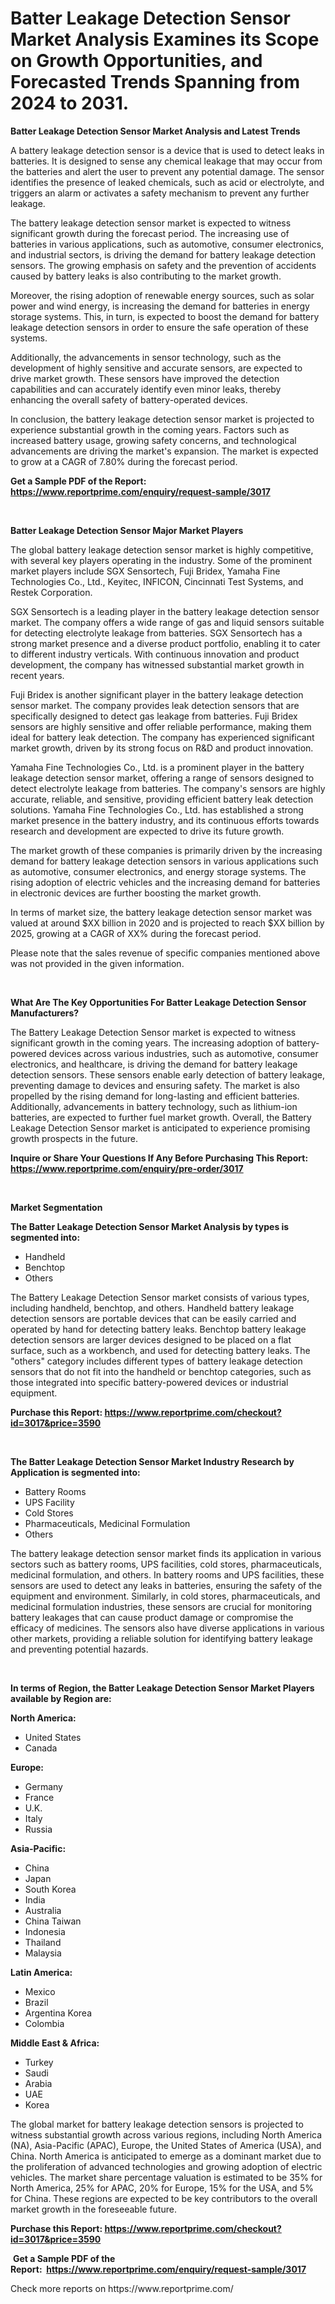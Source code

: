 <p><h1>Batter Leakage Detection Sensor Market Analysis Examines its Scope on Growth Opportunities, and Forecasted Trends Spanning from 2024 to 2031.</h1></p><p><strong>Batter Leakage Detection Sensor Market Analysis and Latest Trends</strong></p>
<p><p>A battery leakage detection sensor is a device that is used to detect leaks in batteries. It is designed to sense any chemical leakage that may occur from the batteries and alert the user to prevent any potential damage. The sensor identifies the presence of leaked chemicals, such as acid or electrolyte, and triggers an alarm or activates a safety mechanism to prevent any further leakage.</p><p>The battery leakage detection sensor market is expected to witness significant growth during the forecast period. The increasing use of batteries in various applications, such as automotive, consumer electronics, and industrial sectors, is driving the demand for battery leakage detection sensors. The growing emphasis on safety and the prevention of accidents caused by battery leaks is also contributing to the market growth.</p><p>Moreover, the rising adoption of renewable energy sources, such as solar power and wind energy, is increasing the demand for batteries in energy storage systems. This, in turn, is expected to boost the demand for battery leakage detection sensors in order to ensure the safe operation of these systems.</p><p>Additionally, the advancements in sensor technology, such as the development of highly sensitive and accurate sensors, are expected to drive market growth. These sensors have improved the detection capabilities and can accurately identify even minor leaks, thereby enhancing the overall safety of battery-operated devices.</p><p>In conclusion, the battery leakage detection sensor market is projected to experience substantial growth in the coming years. Factors such as increased battery usage, growing safety concerns, and technological advancements are driving the market's expansion. The market is expected to grow at a CAGR of 7.80% during the forecast period.</p></p>
<p><strong>Get a Sample PDF of the Report:&nbsp; <a href="https://www.reportprime.com/enquiry/request-sample/3017">https://www.reportprime.com/enquiry/request-sample/3017</a></strong></p>
<p>&nbsp;</p>
<p><strong>Batter Leakage Detection Sensor Major Market Players</strong></p>
<p><p>The global battery leakage detection sensor market is highly competitive, with several key players operating in the industry. Some of the prominent market players include SGX Sensortech, Fuji Bridex, Yamaha Fine Technologies Co., Ltd., Keyitec, INFICON, Cincinnati Test Systems, and Restek Corporation.</p><p>SGX Sensortech is a leading player in the battery leakage detection sensor market. The company offers a wide range of gas and liquid sensors suitable for detecting electrolyte leakage from batteries. SGX Sensortech has a strong market presence and a diverse product portfolio, enabling it to cater to different industry verticals. With continuous innovation and product development, the company has witnessed substantial market growth in recent years.</p><p>Fuji Bridex is another significant player in the battery leakage detection sensor market. The company provides leak detection sensors that are specifically designed to detect gas leakage from batteries. Fuji Bridex sensors are highly sensitive and offer reliable performance, making them ideal for battery leak detection. The company has experienced significant market growth, driven by its strong focus on R&D and product innovation.</p><p>Yamaha Fine Technologies Co., Ltd. is a prominent player in the battery leakage detection sensor market, offering a range of sensors designed to detect electrolyte leakage from batteries. The company's sensors are highly accurate, reliable, and sensitive, providing efficient battery leak detection solutions. Yamaha Fine Technologies Co., Ltd. has established a strong market presence in the battery industry, and its continuous efforts towards research and development are expected to drive its future growth.</p><p>The market growth of these companies is primarily driven by the increasing demand for battery leakage detection sensors in various applications such as automotive, consumer electronics, and energy storage systems. The rising adoption of electric vehicles and the increasing demand for batteries in electronic devices are further boosting the market growth.</p><p>In terms of market size, the battery leakage detection sensor market was valued at around $XX billion in 2020 and is projected to reach $XX billion by 2025, growing at a CAGR of XX% during the forecast period.</p><p>Please note that the sales revenue of specific companies mentioned above was not provided in the given information.</p></p>
<p>&nbsp;</p>
<p><strong>What Are The Key Opportunities For Batter Leakage Detection Sensor Manufacturers?</strong></p>
<p><p>The Battery Leakage Detection Sensor market is expected to witness significant growth in the coming years. The increasing adoption of battery-powered devices across various industries, such as automotive, consumer electronics, and healthcare, is driving the demand for battery leakage detection sensors. These sensors enable early detection of battery leakage, preventing damage to devices and ensuring safety. The market is also propelled by the rising demand for long-lasting and efficient batteries. Additionally, advancements in battery technology, such as lithium-ion batteries, are expected to further fuel market growth. Overall, the Battery Leakage Detection Sensor market is anticipated to experience promising growth prospects in the future.</p></p>
<p><strong>Inquire or Share Your Questions If Any Before Purchasing This Report: <a href="https://www.reportprime.com/enquiry/pre-order/3017">https://www.reportprime.com/enquiry/pre-order/3017</a></strong></p>
<p>&nbsp;</p>
<p><strong>Market Segmentation</strong></p>
<p><strong>The Batter Leakage Detection Sensor Market Analysis by types is segmented into:</strong></p>
<p><ul><li>Handheld</li><li>Benchtop</li><li>Others</li></ul></p>
<p><p>The Battery Leakage Detection Sensor market consists of various types, including handheld, benchtop, and others. Handheld battery leakage detection sensors are portable devices that can be easily carried and operated by hand for detecting battery leaks. Benchtop battery leakage detection sensors are larger devices designed to be placed on a flat surface, such as a workbench, and used for detecting battery leaks. The "others" category includes different types of battery leakage detection sensors that do not fit into the handheld or benchtop categories, such as those integrated into specific battery-powered devices or industrial equipment.</p></p>
<p><strong>Purchase this Report:&nbsp;<a href="https://www.reportprime.com/checkout?id=3017&price=3590">https://www.reportprime.com/checkout?id=3017&price=3590</a></strong></p>
<p>&nbsp;</p>
<p><strong>The Batter Leakage Detection Sensor Market Industry Research by Application is segmented into:</strong></p>
<p><ul><li>Battery Rooms</li><li>UPS Facility</li><li>Cold Stores</li><li>Pharmaceuticals, Medicinal Formulation</li><li>Others</li></ul></p>
<p><p>The battery leakage detection sensor market finds its application in various sectors such as battery rooms, UPS facilities, cold stores, pharmaceuticals, medicinal formulation, and others. In battery rooms and UPS facilities, these sensors are used to detect any leaks in batteries, ensuring the safety of the equipment and environment. Similarly, in cold stores, pharmaceuticals, and medicinal formulation industries, these sensors are crucial for monitoring battery leakages that can cause product damage or compromise the efficacy of medicines. The sensors also have diverse applications in various other markets, providing a reliable solution for identifying battery leakage and preventing potential hazards.</p></p>
<p>&nbsp;</p>
<p><strong>In terms of Region, the Batter Leakage Detection Sensor Market Players available by Region are:</strong></p>
<p>
    <p> <strong> North America: </strong>
        <ul>
            <li>United States</li>
            <li>Canada</li>
        </ul>
        </p> 
    <p> <strong> Europe: </strong>
        <ul>
            <li>Germany</li>
            <li>France</li>
            <li>U.K.</li>
            <li>Italy</li>
            <li>Russia</li>
        </ul>
        </p> 
    <p> <strong> Asia-Pacific: </strong>
        <ul>
            <li>China</li>
            <li>Japan</li>
            <li>South Korea</li>
            <li>India</li>
            <li>Australia</li>
            <li>China Taiwan</li>
            <li>Indonesia</li>
            <li>Thailand</li>
            <li>Malaysia</li>
        </ul>
        </p> 
    <p> <strong> Latin America: </strong>
        <ul>
            <li>Mexico</li>
            <li>Brazil</li>
            <li>Argentina Korea</li>
            <li>Colombia</li>
        </ul>
        </p> 
    <p> <strong> Middle East & Africa: </strong>
        <ul>
            <li>Turkey</li>
            <li>Saudi</li>
            <li>Arabia</li>
            <li>UAE</li>
            <li>Korea</li>
        </ul>
    </p>
    </p>
<p><p>The global market for battery leakage detection sensors is projected to witness substantial growth across various regions, including North America (NA), Asia-Pacific (APAC), Europe, the United States of America (USA), and China. North America is anticipated to emerge as a dominant market due to the proliferation of advanced technologies and growing adoption of electric vehicles. The market share percentage valuation is estimated to be 35% for North America, 25% for APAC, 20% for Europe, 15% for the USA, and 5% for China. These regions are expected to be key contributors to the overall market growth in the foreseeable future.</p></p>
<p><strong>Purchase this Report: <a href="https://www.reportprime.com/checkout?id=3017&price=3590">https://www.reportprime.com/checkout?id=3017&price=3590</a></strong></p>
<p>&nbsp;<strong>Get a Sample PDF of the Report:&nbsp;&nbsp;<a href="https://www.reportprime.com/enquiry/request-sample/3017">https://www.reportprime.com/enquiry/request-sample/3017</a></strong></p>
<p><strong></strong></p>
<p>Check more reports on https://www.reportprime.com/</p>